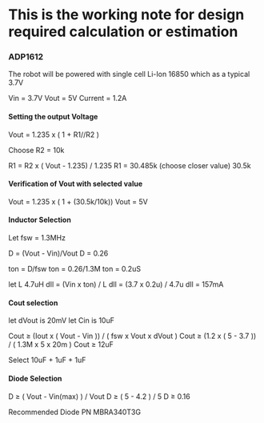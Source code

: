 # This is the working note for design required calculation or estimation


### ADP1612
The robot will be powered with  single cell Li-Ion 16850 which as a typical 3.7V

Vin = 3.7V
Vout = 5V
Current = 1.2A

#### Setting the output Voltage

   Vout = 1.235 x ( 1 + R1//R2 )

   Choose R2 = 10k

   R1 = R2 x ( Vout - 1.235) / 1.235
   R1 = 30.485k (choose closer value) 30.5k

#### Verification of Vout with selected value

   Vout = 1.235 x ( 1 + (30.5k/10k))
   Vout = 5V

#### Inductor Selection

   Let fsw = 1.3MHz
 
   D = (Vout - Vin)/Vout
   D = 0.26

   ton = D/fsw
   ton = 0.26/1.3M
   ton = 0.2uS

   let L 4.7uH
   dIl = (Vin x ton) / L
   dIl = (3.7 x 0.2u) / 4.7u
   dIl = 157mA

#### Cout selection
   let dVout is 20mV
   let Cin is 10uF

   Cout ≥ (Iout x ( Vout - Vin )) / ( fsw x Vout x dVout )
   Cout ≥ (1.2 x ( 5 - 3.7 )) / ( 1.3M x 5 x 20m )
   Cout ≥ 12uF

   Select 10uF + 1uF + 1uF


#### Diode Selection

   D ≥ ( Vout - Vin(max) ) / Vout
   D ≥ ( 5 - 4.2 ) / 5
   D ≥ 0.16

   Recommended Diode PN MBRA340T3G
